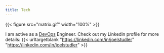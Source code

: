 ```yaml
---
title: Tech
---
```


{{< figure src="matrix.gif" width="100%" >}}

I am active as a [DevOps](https://en.wikipedia.org/wiki/DevOps) Engineer. Check out my Linkedin profile for more details: {{< urltargetblank "https://linkedin.com/in/joelstudler" "https://linkedin.com/in/joelstudler" >}}
